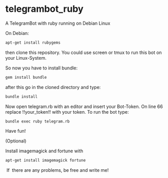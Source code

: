 # telegrambot_ruby
A TelegramBot with ruby running on Debian Linux

On Debian:

```sh
apt-get install rubygems
```

then clone this repository.
You could use screen or tmux to run this bot on your Linux-System.

So now you have to install bundle:

```sh
gem install bundle
```

after this go in the cloned directory and type:

```sh
bundle install
```

Now open telegram.rb with an editor and insert your Bot-Token.
On line 66 replace !!your_token!! with your token.
To run the bot type:

```sh
bundle exec ruby telegram.rb
```

Have fun!

(Optional)

Install imagemagick and fortune with

```sh
apt-get install imagemagick fortune
```
 If  there are any problems, be free and write me!
